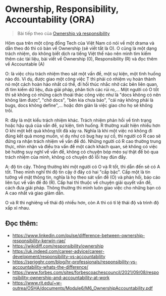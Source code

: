 # Ownership, Responsibility, Accountability (ORA)

> Bài tiếp theo của [Ownership và responsibility](20220609_ownership_and_responsibility.md)

Hôm qua trên một cộng đồng Tech của Việt Nam có nói về một drama và dẫn theo đó thì có bàn về Ownership (sẽ viết tắt là O). O cũng là một dạng trách nhiệm, do không biết dịch ra tiếng Việt thế nào nên mình tìm kiếm thêm các tài liệu, bài viết về Ownership (0), Responsibility (R) và đọc thêm về Accountable (A)

O: là việc chịu trách nhiệm theo sát một vấn đề, một sự kiện, một tình huống nào đó. Ví dụ, được giao một công việc T thì phải có nhiệm vụ hoàn thành nó một cách hoàn hảo nhất có thể, đi hối thúc nhắc nhở các bên liên quan, đi tìm kiếm dữ liệu, đưa giải pháp, phân tích các rủi ro,... Một người có O tốt thì sẽ không có những cách thoái thác công việc như là "docs không có nên không làm được", "chờ docs", "bên kia chưa báo", "cái này không phải là bugs, docs không define",... hoặc đơn giản là việc giao cho họ sẽ không trôi.

R: đây là một kiểu trách nhiệm khác. Trách nhiệm phản hồi về tình trạng hoặc hậu quả của vấn đề, sự kiện, tình huống. R thường xuất hiện nhiều hơn O khi một kết quả không tốt đã xảy ra. Nghĩa là khi một việc nó không đi đúng kết quả mong muốn, ví dụ như có bug hay sự cố, thì người có R cao sẽ đứng ra nhận trách nhiệm về vấn đề đó. Những người có R cao thường trung thực, nhìn nhận và điều tra vấn đề một cách khách quan, sẽ không có việc bẻ hướng suy nghĩ về vấn đề, không có chuyện bóp méo sự thật để bỏ qua trách nhiệm của mình, không có chuyện đổ lỗi hay đùn đẩy.

A: độ tin cậy. Thông thường khi một người có O và R tốt, thì dẫn đến sẽ có A tốt. Theo mình nghĩ thì độ tin cậy ở đây có hai "cấp bậc". Cấp một là tin tưởng về mặt thông tin, nghĩa là họ theo sát vấn đề (O) và phản hồi, báo cáo liên tục về vấn đề đó (R). Cấp hai thì thuộc về chuyện giải quyết vấn đề, cách đưa giải pháp. Thông thường thì mình luôn giao việc cho những bạn có A cao nhất và giao giảm dần.

O và R thì nghiêng về thái độ nhiều hơn, còn A thì có tỉ lệ thái độ và trình độ xấp xỉ nhau.

## Đọc thêm:
- https://www.linkedin.com/pulse/difference-between-ownership-responsibility-kerwin-rae/
- https://wikidiff.com/responsibility/ownership
- https://uk.indeed.com/career-advice/career-development/responsibility-vs-accountability
- https://sprigghr.com/blog/hr-professionals/responsibility-vs-accountability-whats-the-difference/
- https://www.forbes.com/sites/forbescoachescouncil/2021/09/08/responsibility-ownership-and-accountability-at-work
- https://www.rit.edu/~w-outrea/OSHA/documents/Module6/M6_OwnershipAccountability.pdf